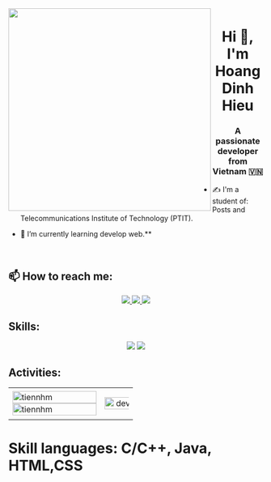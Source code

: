<img align="left" width="400" src="https://img.lovepik.com/photo/40064/9786.jpg_wh860.jpg">
<h1 align="center">Hi 👋, I'm Hoang Dinh Hieu</h1>
<p align="center">
  <h3 align="center">A passionate developer from Vietnam 🇻🇳 </h3>
</p>


- ✍ I'm a student of: Posts and Telecommunications Institute of Technology (PTIT).

- 🌱 I’m currently learning develop web.**

<br />

## 📫 How to reach me:
<p align="center">
  <a href="https://www.facebook.com/Dinhhieufacr7">
    <img src="https://img.icons8.com/fluent/48/000000/facebook-new.png" target="_blank" />
  </a> 
  <a href="https://github.com/hieuhoangatm" alt="Github">
    <img src="https://img.icons8.com/fluent/48/000000/github.png"/>
  </a> 
  
  <a href="mailto:hieuhoangatm@gmail.com" alt="Email">
    <img src="https://img.icons8.com/fluent/48/000000/mailing.png"/>
  </a>
</p>

## Skills:
<p align="center">
  
  <img src="https://img.icons8.com/color/48/000000/mysql-logo.png"/>
  
  <img src="https://img.icons8.com/color/48/000000/visual-studio-code-2019.png"/>
  
</p>

## Activities:

<table style="width:100%;">
  <tr>
    <td>
      <img src="https://github-readme-stats.vercel.app/api/top-langs/?username=hieuhoangatm&bg_color=FFFFFF00&text_color=179fa3&layout=compact&hide=CSS&langs_count=10&custom_title=Top%20ngôn%20ngữ%20được%20dùng" alt="tiennhm" width="100%"/>
      <img src="https://github-readme-stats.vercel.app/api?username=hieuhoangatm&bg_color=FFFFFF00&text_color=179fa3&show_icons=true&count_private=true&include_all_commits=true&custom_title=Hoạt%20động%20trên%20Github" alt="tiennhm" width="100%"/>
    </td>
    <td>
      <p align="center"> 
        <img src="https://upanh123.com/wp-content/uploads/2021/05/hinh-anh-dong-hoat-hinh3.gif" alt="dev" width="120%"/>
      </p>
    </td>
  </tr>
</table>

# Skill languages: C/C++, Java, HTML,CSS

